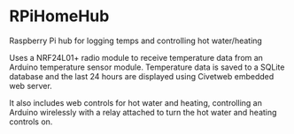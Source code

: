 # RPiHomeHub
Raspberry Pi hub for logging temps and controlling hot water/heating

Uses a NRF24L01+ radio module to receive temperature data from an Arduino temperature sensor module.
Temperature data is saved to a SQLite database and the last 24 hours are displayed using Civetweb embedded web server.

It also includes web controls for hot water and heating, controlling an Arduino wirelessly with a relay attached to turn the hot water and heating controls on.
